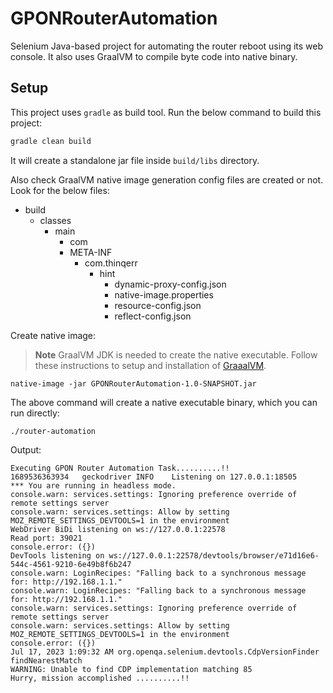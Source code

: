 # GPONRouterAutomation
Selenium Java-based project for automating the router reboot using its web console. It also uses GraalVM to compile byte code into native binary.

## Setup
This project uses `gradle` as build tool. Run the below command to build this project:
```groovy
gradle clean build
```

It will create a standalone jar file inside `build/libs` directory.

Also check GraalVM native image generation config files are created or not. Look for the below files:

- build
  - classes
    - main
      - com
      - META-INF
        - com.thinqerr
          - hint
            - dynamic-proxy-config.json
            - native-image.properties
            - resource-config.json
            - reflect-config.json

  
Create native image:
> **Note**
> GraalVM JDK is needed to create the native executable. Follow these instructions to setup and 
installation of [GraaalVM](https://www.graalvm.org/latest/docs/getting-started/).

```shell
native-image -jar GPONRouterAutomation-1.0-SNAPSHOT.jar 
```

The above command will create a native executable binary, which you can run directly:

```shell
./router-automation
```

Output:
```log
Executing GPON Router Automation Task..........!!
1689536363934	geckodriver	INFO	Listening on 127.0.0.1:18505
*** You are running in headless mode.
console.warn: services.settings: Ignoring preference override of remote settings server
console.warn: services.settings: Allow by setting MOZ_REMOTE_SETTINGS_DEVTOOLS=1 in the environment
WebDriver BiDi listening on ws://127.0.0.1:22578
Read port: 39021
console.error: ({})
DevTools listening on ws://127.0.0.1:22578/devtools/browser/e71d16e6-544c-4561-9210-6e49b8f6b247
console.warn: LoginRecipes: "Falling back to a synchronous message for: http://192.168.1.1."
console.warn: LoginRecipes: "Falling back to a synchronous message for: http://192.168.1.1."
console.warn: services.settings: Ignoring preference override of remote settings server
console.warn: services.settings: Allow by setting MOZ_REMOTE_SETTINGS_DEVTOOLS=1 in the environment
console.error: ({})
Jul 17, 2023 1:09:32 AM org.openqa.selenium.devtools.CdpVersionFinder findNearestMatch
WARNING: Unable to find CDP implementation matching 85
Hurry, mission accomplished ..........!!

```